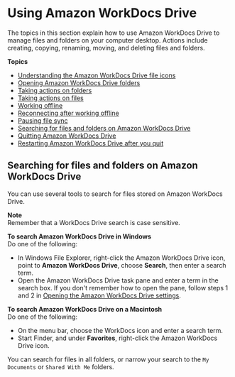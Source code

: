 # Using Amazon WorkDocs Drive<a name="drive_use"></a>

The topics in this section explain how to use Amazon WorkDocs Drive to manage files and folders on your computer desktop\. Actions include creating, copying, renaming, moving, and deleting files and folders\.

**Topics**
+ [Understanding the Amazon WorkDocs Drive file icons](drive_icons.md)
+ [Opening Amazon WorkDocs Drive folders](open-files-folders.md)
+ [Taking actions on folders](folder-actions.md)
+ [Taking actions on files](file-actions.md)
+ [Working offline](drive_offline.md)
+ [Reconnecting after working offline](access-on-demand.md)
+ [Pausing file sync](pause-sync.md)
+ [Searching for files and folders on Amazon WorkDocs Drive](#drive_search)
+ [Quitting Amazon WorkDocs Drive](quit-wdd.md)
+ [Restarting Amazon WorkDocs Drive after you quit](restart-wdd.md)

## Searching for files and folders on Amazon WorkDocs Drive<a name="drive_search"></a>

You can use several tools to search for files stored on Amazon WorkDocs Drive\.

**Note**  
Remember that a WorkDocs Drive search is case sensitive\.

**To search Amazon WorkDocs Drive in Windows**  
Do one of the following:
+ In Windows File Explorer, right\-click the Amazon WorkDocs Drive icon, point to **Amazon WorkDocs Drive**, choose **Search**, then enter a search term\.
+ Open the Amazon WorkDocs Drive task pane and enter a term in the search box\. If you don't remember how to open the pane, follow steps 1 and 2 in [Opening the Amazon WorkDocs Drive settings](open-wdd-settings.md)\.

**To search Amazon WorkDocs Drive on a Macintosh**  
Do one of the following:
+ On the menu bar, choose the WorkDocs icon and enter a search term\.
+ Start Finder, and under **Favorites**, right\-click the Amazon WorkDocs Drive icon\.

You can search for files in all folders, or narrow your search to the `My Documents` or `Shared With Me` folders\.